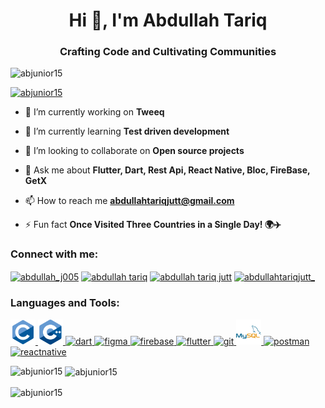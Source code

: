 <h1 align="center">Hi 👋, I'm Abdullah Tariq</h1>
<h3 align="center">Crafting Code and Cultivating Communities</h3>

<p align="left"> <img src="https://komarev.com/ghpvc/?username=abjunior15&label=Profile%20views&color=0e75b6&style=flat" alt="abjunior15" /> </p>

<p align="left"> <a href="https://github.com/ryo-ma/github-profile-trophy"><img src="https://github-profile-trophy.vercel.app/?username=abjunior15&theme=matrix&margin-h=2&margin-w=2&no-bg=true" alt="abjunior15" /></a> </p>

- 🔭 I’m currently working on **Tweeq**

- 🌱 I’m currently learning **Test driven development**

- 👯 I’m looking to collaborate on **Open source projects**

- 💬 Ask me about **Flutter, Dart, Rest Api, React Native, Bloc, FireBase, GetX**

- 📫 How to reach me **abdullahtariqjutt@gmail.com**

- ⚡ Fun fact **Once Visited Three Countries in a Single Day! 🌍✈️**

<h3 align="left">Connect with me:</h3>
<p align="left">
<a href="https://twitter.com/abdullah_j005" target="blank"><img align="center" src="https://raw.githubusercontent.com/rahuldkjain/github-profile-readme-generator/master/src/images/icons/Social/twitter.svg" alt="abdullah_j005" height="30" width="40" /></a>
<a href="https://linkedin.com/in/abdullah tariq" target="blank"><img align="center" src="https://raw.githubusercontent.com/rahuldkjain/github-profile-readme-generator/master/src/images/icons/Social/linked-in-alt.svg" alt="abdullah tariq" height="30" width="40" /></a>
<a href="https://fb.com/abdullah tariq jutt" target="blank"><img align="center" src="https://raw.githubusercontent.com/rahuldkjain/github-profile-readme-generator/master/src/images/icons/Social/facebook.svg" alt="abdullah tariq jutt" height="30" width="40" /></a>
<a href="https://instagram.com/abdullahtariqjutt_" target="blank"><img align="center" src="https://raw.githubusercontent.com/rahuldkjain/github-profile-readme-generator/master/src/images/icons/Social/instagram.svg" alt="abdullahtariqjutt_" height="30" width="40" /></a>
</p>

<h3 align="left">Languages and Tools:</h3>
<p align="left"> <a href="https://www.cprogramming.com/" target="_blank" rel="noreferrer"> <img src="https://raw.githubusercontent.com/devicons/devicon/master/icons/c/c-original.svg" alt="c" width="40" height="40"/> </a> <a href="https://www.w3schools.com/cpp/" target="_blank" rel="noreferrer"> <img src="https://raw.githubusercontent.com/devicons/devicon/master/icons/cplusplus/cplusplus-original.svg" alt="cplusplus" width="40" height="40"/> </a> <a href="https://dart.dev" target="_blank" rel="noreferrer"> <img src="https://www.vectorlogo.zone/logos/dartlang/dartlang-icon.svg" alt="dart" width="40" height="40"/> </a> <a href="https://www.figma.com/" target="_blank" rel="noreferrer"> <img src="https://www.vectorlogo.zone/logos/figma/figma-icon.svg" alt="figma" width="40" height="40"/> </a> <a href="https://firebase.google.com/" target="_blank" rel="noreferrer"> <img src="https://www.vectorlogo.zone/logos/firebase/firebase-icon.svg" alt="firebase" width="40" height="40"/> </a> <a href="https://flutter.dev" target="_blank" rel="noreferrer"> <img src="https://www.vectorlogo.zone/logos/flutterio/flutterio-icon.svg" alt="flutter" width="40" height="40"/> </a> <a href="https://git-scm.com/" target="_blank" rel="noreferrer"> <img src="https://www.vectorlogo.zone/logos/git-scm/git-scm-icon.svg" alt="git" width="40" height="40"/> </a> <a href="https://www.mysql.com/" target="_blank" rel="noreferrer"> <img src="https://raw.githubusercontent.com/devicons/devicon/master/icons/mysql/mysql-original-wordmark.svg" alt="mysql" width="40" height="40"/> </a> <a href="https://postman.com" target="_blank" rel="noreferrer"> <img src="https://www.vectorlogo.zone/logos/getpostman/getpostman-icon.svg" alt="postman" width="40" height="40"/> </a> <a href="https://reactnative.dev/" target="_blank" rel="noreferrer"> <img src="https://reactnative.dev/img/header_logo.svg" alt="reactnative" width="40" height="40"/> </a> </p>

<p><img align="left" src="https://github-readme-stats.vercel.app/api/top-langs?username=abjunior15&show_icons=true&locale=en&layout=compact" alt="abjunior15" /></p>

<p>&nbsp;<img align="center" src="https://github-readme-stats.vercel.app/api?username=abjunior15&show_icons=true&locale=en" alt="abjunior15" /></p>

<p><img align="center" src="https://github-readme-streak-stats.herokuapp.com/?user=abjunior15&" alt="abjunior15" /></p>

